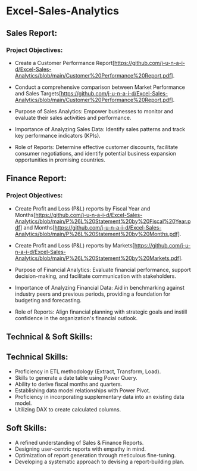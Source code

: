 # Excel-Sales-Analytics

## Sales Report:

### Project Objectives:

- Create a Customer Performance Report[https://github.com/j-u-n-a-i-d/Excel-Sales-Analytics/blob/main/Customer%20Performance%20Report.pdf].

- Conduct a comprehensive comparison between Market Performance and Sales Targets[https://github.com/j-u-n-a-i-d/Excel-Sales-Analytics/blob/main/Customer%20Performance%20Report.pdf].

- Purpose of Sales Analytics: Empower businesses to monitor and evaluate their sales activities and performance.

- Importance of Analyzing Sales Data: Identify sales patterns and track key performance indicators (KPIs).

- Role of Reports: Determine effective customer discounts, facilitate consumer negotiations, and identify potential business expansion opportunities in promising countries.

## Finance Report:

### Project Objectives:

- Create Profit and Loss (P&L) reports by Fiscal Year and Months[https://github.com/j-u-n-a-i-d/Excel-Sales-Analytics/blob/main/P%26L%20Statement%20by%20Fiscal%20Year.pdf] and Months[https://github.com/j-u-n-a-i-d/Excel-Sales-Analytics/blob/main/P%26L%20Statement%20by%20Months.pdf].

- Create Profit and Loss (P&L) reports by Markets[https://github.com/j-u-n-a-i-d/Excel-Sales-Analytics/blob/main/P%26L%20Statement%20by%20Markets.pdf].

- Purpose of Financial Analytics: Evaluate financial performance, support decision-making, and facilitate communication with stakeholders.

- Importance of Analyzing Financial Data: Aid in benchmarking against industry peers and previous periods, providing a foundation for budgeting and forecasting.

- Role of Reports: Align financial planning with strategic goals and instill confidence in the organization's financial outlook.

## Technical & Soft Skills:
## Technical Skills:

- Proficiency in ETL methodology (Extract, Transform, Load).
- Skills to generate a date table using Power Query.
- Ability to derive fiscal months and quarters.
- Establishing data model relationships with Power Pivot.
- Proficiency in incorporating supplementary data into an existing data model.
- Utilizing DAX to create calculated columns.

## Soft Skills:

- A refined understanding of Sales & Finance Reports.
- Designing user-centric reports with empathy in mind.
- Optimization of report generation through meticulous fine-tuning.
- Developing a systematic approach to devising a report-building plan.
